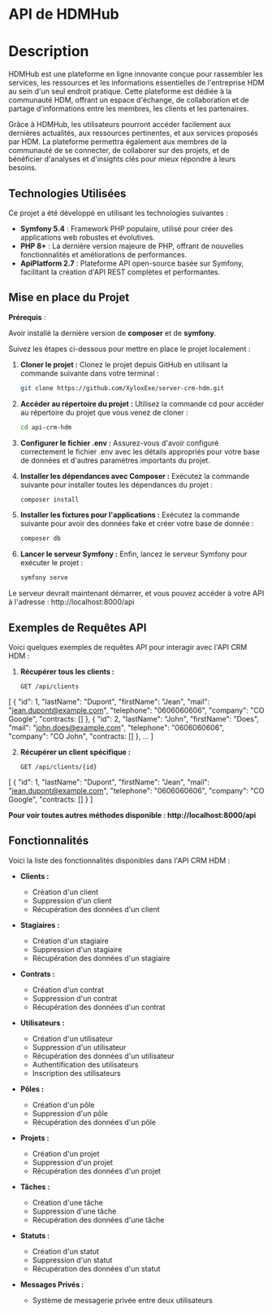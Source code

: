 # API de HDMHub


# Description
HDMHub est une plateforme en ligne innovante conçue pour rassembler les services, les ressources et les informations essentielles de l'entreprise HDM au sein d'un seul endroit pratique. Cette plateforme est dédiée à la communauté HDM, offrant un espace d'échange, de collaboration et de partage d'informations entre les membres, les clients et les partenaires.

Grâce à HDMHub, les utilisateurs pourront accéder facilement aux dernières actualités, aux ressources pertinentes, et aux services proposés par HDM. La plateforme permettra également aux membres de la communauté de se connecter, de collaborer sur des projets, et de bénéficier d'analyses et d'insights clés pour mieux répondre à leurs besoins.

## Technologies Utilisées

Ce projet a été développé en utilisant les technologies suivantes :

- **Symfony 5.4** : Framework PHP populaire, utilisé pour créer des applications web robustes et évolutives.
- **PHP 8+** : La dernière version majeure de PHP, offrant de nouvelles fonctionnalités et améliorations de performances.
- **ApiPlatform 2.7** : Plateforme API open-source basée sur Symfony, facilitant la création d'API REST complètes et performantes.

## Mise en place du Projet

**Prérequis** :

Avoir installé la dernière version de **composer** et de **symfony**.

Suivez les étapes ci-dessous pour mettre en place le projet localement :

1. **Cloner le projet :**
   Clonez le projet depuis GitHub en utilisant la commande suivante dans votre terminal :

   ```bash
   git clone https://github.com/XyloxExe/server-crm-hdm.git

2. **Accéder au répertoire du projet :**
    Utilisez la commande cd pour accéder au répertoire du projet que vous venez de cloner :

    ```bash
    cd api-crm-hdm

3. **Configurer le fichier .env :**
    Assurez-vous d'avoir configuré correctement le fichier .env avec les détails appropriés pour votre base de données et d'autres paramètres importants du projet.

4. **Installer les dépendances avec Composer :**
    Exécutez la commande suivante pour installer toutes les dépendances du projet :

    ```bash
    composer install

5. **Installer les fixtures pour l'applications :**
    Exécutez la commande suivante pour avoir des données fake et créer votre base de donnée :

    ```bash
    composer db

6. **Lancer le serveur Symfony :**
    Enfin, lancez le serveur Symfony pour exécuter le projet :

    ```bash
    symfony serve

Le serveur devrait maintenant démarrer, et vous pouvez accéder à votre API à l'adresse : http://localhost:8000/api

## Exemples de Requêtes API

Voici quelques exemples de requêtes API pour interagir avec l'API CRM HDM :

1. **Récupérer tous les clients :**

   ```http
   GET /api/clients

[
    {
        "id": 1,
        "lastName": "Dupont",
        "firstName": "Jean",
        "mail": "jean.dupont@example.com",
        "telephone": "0606060606",
        "company": "CO Google",
        "contracts: []
    },
    {
        "id": 2,
        "lastName": "John",
        "firstName": "Does",
        "mail": "john.does@example.com",
        "telephone": "0606060606",
        "company": "CO John",
        "contracts: []
    },
    ...
]

2. **Récupérer un client spécifique :**

    ```http
   GET /api/clients/{id}

[
    {
        "id": 1,
        "lastName": "Dupont",
        "firstName": "Jean",
        "mail": "jean.dupont@example.com",
        "telephone": "0606060606",
        "company": "CO Google",
        "contracts: []
    }
]

**Pour voir toutes autres méthodes disponible : http://localhost:8000/api**

## Fonctionnalités

Voici la liste des fonctionnalités disponibles dans l'API CRM HDM :

- **Clients :**
  - Création d'un client
  - Suppression d'un client
  - Récupération des données d'un client

- **Stagiaires :**
  - Création d'un stagiaire
  - Suppression d'un stagiaire
  - Récupération des données d'un stagiaire

- **Contrats :**
  - Création d'un contrat
  - Suppression d'un contrat
  - Récupération des données d'un contrat

- **Utilisateurs :**
  - Création d'un utilisateur
  - Suppression d'un utilisateur
  - Récupération des données d'un utilisateur
  - Authentification des utilisateurs
  - Inscription des utilisateurs

- **Pôles :**
  - Création d'un pôle
  - Suppression d'un pôle
  - Récupération des données d'un pôle

- **Projets :**
  - Création d'un projet
  - Suppression d'un projet
  - Récupération des données d'un projet

- **Tâches :**
  - Création d'une tâche
  - Suppression d'une tâche
  - Récupération des données d'une tâche

- **Statuts :**
  - Création d'un statut
  - Suppression d'un statut
  - Récupération des données d'un statut

- **Messages Privés :**
  - Système de messagerie privée entre deux utilisateurs